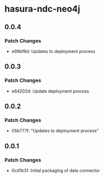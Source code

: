 # hasura-ndc-neo4j

## 0.0.4

### Patch Changes

- e99bf9d: Updates to deployment process

## 0.0.3

### Patch Changes

- e64202d: Update deployment process

## 0.0.2

### Patch Changes

- 05b777f: "Updates to deployment process"

## 0.0.1

### Patch Changes

- 0cd1b31: Initial packaging of data connector
